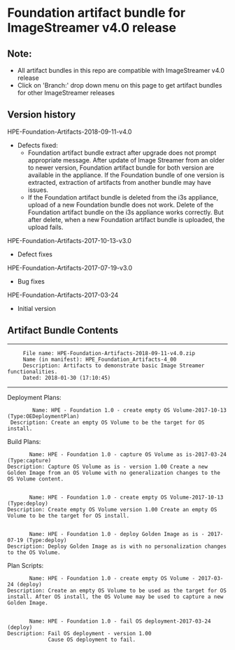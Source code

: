 # Foundation artifact bundle for ImageStreamer v4.0 release

## Note: 
- All artifact bundles in this repo are compatible with ImageStreamer v4.0 release
- Click on 'Branch:' drop down menu on this page to get artifact bundles for other ImageStreamer releases

## Version history

HPE-Foundation-Artifacts-2018-09-11-v4.0
 - Defects fixed:
   - Foundation artifact bundle extract after upgrade does not prompt appropriate message.
     After update of Image Streamer from an older to newer version, Foundation artifact bundle for both version are available in the     appliance. If the Foundation bundle of one version is extracted, extraction of artifacts from another bundle may have issues.
   - If the Foundation artifact bundle is deleted from the i3s appliance, upload of a new Foundation bundle does not work.
     Delete of the Foundation artifact bundle on the i3s appliance works correctly. But after delete, when a new Foundation artifact bundle is uploaded, the upload fails. 


HPE-Foundation-Artifacts-2017-10-13-v3.0
 - Defect fixes
 
HPE-Foundation-Artifacts-2017-07-19-v3.0
 - Bug fixes
 
HPE-Foundation-Artifacts-2017-03-24
  - Initial version

## Artifact Bundle Contents

--------------------------------------------------------------------------------
         File name: HPE-Foundation-Artifacts-2018-09-11-v4.0.zip
         Name (in manifest): HPE_Foundation_Artifacts-4_00
         Description: Artifacts to demonstrate basic Image Streamer functionalities. 
         Dated: 2018-01-30 (17:10:45)
--------------------------------------------------------------------------------

Deployment Plans:

	        Name: HPE - Foundation 1.0 - create empty OS Volume-2017-10-13 (Type:OEDeploymentPlan)
	 Description: Create an empty OS Volume to be the target for OS install. 



Build Plans:

	       Name: HPE - Foundation 1.0 - capture OS Volume as is-2017-03-24 (Type:capture)
	Description: Capture OS Volume as is - version 1.00 Create a new Golden Image from an OS Volume with no generalization changes to the OS Volume content.


	       Name: HPE - Foundation 1.0 - create empty OS Volume-2017-10-13 (Type:deploy)
	Description: Create empty OS Volume version 1.00 Create an empty OS Volume to be the target for OS install.


	       Name: HPE - Foundation 1.0 - deploy Golden Image as is - 2017-07-19 (Type:deploy)
	Description: Deploy Golden Image as is with no personalization changes to the OS Volume.



Plan Scripts:

	       Name: HPE - Foundation 1.0 - create empty OS Volume - 2017-03-24 (deploy)
	Description: Create an empty OS Volume to be used as the target for OS install. After OS install, the OS Volume may be used to capture a new Golden Image.


	       Name: HPE - Foundation 1.0 - fail OS deployment-2017-03-24 (deploy)
	Description: Fail OS deployment - version 1.00 
	             Cause OS deployment to fail.

